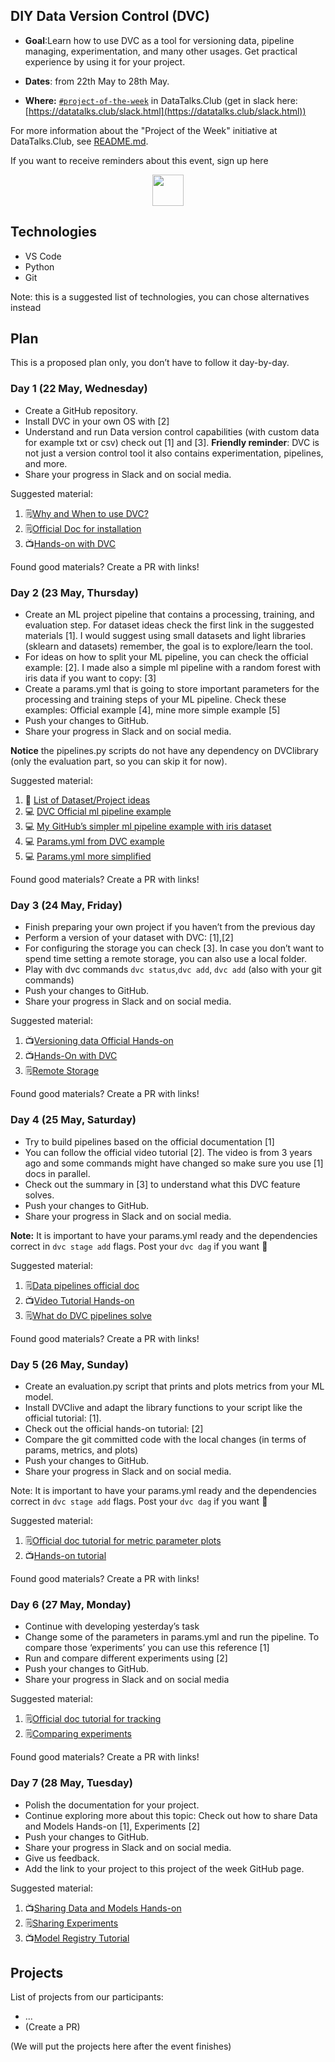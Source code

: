 ## DIY Data Version Control (DVC)

* **Goal**:Learn how to use DVC as a tool for versioning data, pipeline managing, experimentation, and many other usages. Get practical experience by using it for your project.

* **Dates**: from 22th May to 28th May.
* **Where:** [`#project-of-the-week`](https://app.slack.com/client/T01ATQK62F8/C02BP4FQH36) in DataTalks.Club (get in slack here: [https://datatalks.club/slack.html](https://datatalks.club/slack.html))

For more information about the "Project of the Week" initiative
at DataTalks.Club, see [README.md](README.md).

If you want to receive reminders about this event, sign up here

<p align="center">
  <a href="https://lu.ma/dtc-potw-diydocker"><img src="https://user-images.githubusercontent.com/875246/185755203-17945fd1-6b64-46f2-8377-1011dcb1a444.png" height="50" /></a>
</p>

## Technologies

* VS Code
* Python
* Git

Note: this is a suggested list of technologies, you can chose
alternatives instead

## Plan

This is a proposed plan only, you don’t have to follow it day-by-day.

### Day 1 (22 May, Wednesday)

* Create a GitHub repository.
* Install DVC in your own OS with [2]
* Understand and run Data version control capabilities (with custom data for example txt or csv) check out [1] and [3]. **Friendly reminder**: DVC is not just a version control tool it also contains experimentation, pipelines, and more.
* Share your progress in Slack and on social media.

Suggested material:

1. 🗒️[Why and When to use DVC?](https://dvc.org/doc/use-cases)
2. 🗒️[Official Doc for installation](https://dvc.org/doc/install)
3. 📺[Hands-on with DVC](https://www.youtube.com/watch?v=efnw2QvlhZM)

Found good materials? Create a PR with links!

### Day 2 (23 May, Thursday)

* Create an ML project pipeline that contains a processing, training, and evaluation step. For dataset ideas check the first link in the suggested materials [1]. I would suggest using small datasets and light libraries (sklearn and datasets) remember, the goal is to explore/learn the tool.
* For ideas on how to split your ML pipeline, you can check the official example: [2]. I made also a simple ml pipeline with a random forest with iris data if you want to copy: [3]
* Create a params.yml that is going to store important parameters for the processing and training steps of your ML pipeline. Check these examples: Official example [4], mine more simple example [5]
* Push your changes to GitHub.
* Share your progress in Slack and on social media.

**Notice** the pipelines.py scripts do not have any dependency on DVClibrary (only the evaluation part, so you can skip it for now).

Suggested material:

1. 💾 [List of Dataset/Project ideas](https://github.com/DataTalksClub/data-engineering-zoomcamp/blob/main/projects/datasets.md)
2. 💻 [DVC Official ml pipeline example](https://github.com/iterative/example-get-started/tree/main/src)
3. 💻 [My GitHub’s simpler ml pipeline example with iris dataset](https://github.com/AntonisCSt/POW_DVC/tree/main/src)
4. 💻 [Params.yml from DVC example](https://github.com/iterative/example-get-started/blob/main/params.yaml)
5. 💻 [Params.yml more simplified](https://github.com/AntonisCSt/POW_DVC/blob/main/params.yaml)

Found good materials? Create a PR with links!

### Day 3 (24 May, Friday)

* Finish preparing your own project if you haven’t from the previous day
* Perform a version of your dataset with DVC: [1],[2]
* For configuring the storage you can check [3].
 In case you don’t want to spend time setting a remote storage, you can also use a local folder.
* Play with dvc commands `dvc status`,`dvc add`, `dvc add` (also with your git commands)
* Push your changes to GitHub.
* Share your progress in Slack and on social media.

Suggested material:

1. 📺[Versioning data Official Hands-on](https://www.youtube.com/watch?v=kLKBcPonMYw&t=0s)
2. 📺[Hands-On with DVC](https://www.youtube.com/watch?v=efnw2QvlhZM)
3. 🗒️[Remote Storage](https://dvc.org/doc/user-guide/data-management/remote-storage)

Found good materials? Create a PR with links!

### Day 4 (25 May, Saturday)

* Try to build pipelines based on the official documentation [1]
* You can follow the official video tutorial [2]. The video is from 3 years ago and some commands might have changed so make sure you use [1] docs in parallel.
* Check out the summary in [3] to understand what this DVC feature solves.
* Push your changes to GitHub.
* Share your progress in Slack and on social media.

**Note:** It is important to have your params.yml ready and the dependencies correct in `dvc stage add` flags.
Post your `dvc dag` if you want 🙂

Suggested material:

1. 🗒️[Data pipelines official doc](https://dvc.org/doc/start/data-pipelines/data-pipelines)
2. 📺[Video Tutorial Hands-on](https://www.youtube.com/watch?v=71IGzyH95UY)
3. 🗒️[What do DVC pipelines solve](https://dvc.org/doc/start/data-pipelines/data-pipelines#summary)

Found good materials? Create a PR with links!

### Day 5 (26 May, Sunday)

* Create an evaluation.py script that prints and plots metrics from your ML model.
* Install DVClive and adapt the library functions to your script like the official tutorial: [1].
* Check out the official hands-on tutorial: [2]
* Compare the git committed code with the local changes (in terms of params, metrics, and plots)
* Push your changes to GitHub.
* Share your progress in Slack and on social media.

Note: It is important to have your params.yml ready and the dependencies correct in `dvc stage add` flags. 
Post your `dvc dag` if you want 🙂

Suggested material:

1. 🗒️[Official doc tutorial for metric parameter plots](https://dvc.org/doc/start/data-pipelines/metrics-parameters-plots)
2. 📺[Hands-on tutorial](https://www.youtube.com/watch?v=iduHPtBncBk&list=PL7WG7YrwYcnDb0qdPl9-KEStsL-3oaEjg)

Found good materials? Create a PR with links!

### Day 6 (27 May, Monday)

* Continue with developing yesterday’s task
* Change some of the parameters in params.yml and run the pipeline. To compare those ‘experiments’ you can use this reference [1]
* Run and compare different experiments using [2]
* Push your changes to GitHub.
* Share your progress in Slack and on social media

Suggested material:

1. 🗒️[Official doc tutorial for tracking](https://dvc.org/doc/start/experiments/experiment-tracking?tab=VSCode-Extension#tracking)
2. 🗒️[Comparing experiments](https://dvc.org/doc/user-guide/experiment-management/comparing-experiments)

Found good materials? Create a PR with links!

### Day 7 (28 May, Tuesday)

* Polish the documentation for your project.
* Continue exploring more about this topic: Check out how to share Data and Models Hands-on [1], Experiments [2]
* Push your changes to GitHub.
* Share your progress in Slack and on social media.
* Give us feedback.
* Add the link to your project to this project of the week GitHub page.

Suggested material:
1. 📺[Sharing Data and Models Hands-on](https://www.youtube.com/watch?v=EE7Gk84OZY8&list=PL7WG7YrwYcnDb0qdPl9-KEStsL-3oaEjg&index=2)
2. 🗒️[Sharing Experiments](https://dvc.org/doc/user-guide/experiment-management/sharing-experiments)
3. 📺[Model Registry Tutorial](https://www.youtube.com/watch?v=T7MBFpnSr9Q) 


## Projects

List of projects from our participants:

* ...
* (Create a PR)

(We will put the projects here after the event finishes)
